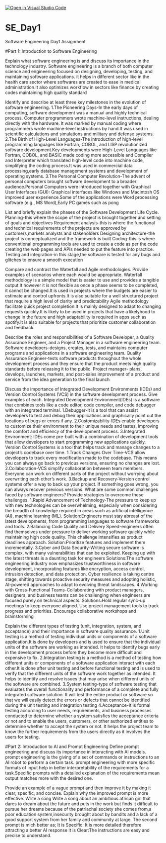[![Open in Visual Studio Code](https://classroom.github.com/assets/open-in-vscode-2e0aaae1b6195c2367325f4f02e2d04e9abb55f0b24a779b69b11b9e10269abc.svg)](https://classroom.github.com/online_ide?assignment_repo_id=18679441&assignment_repo_type=AssignmentRepo)
# SE_Day1
Software Engineering Day1 Assignment

#Part 1: Introduction to Software Engineering

Explain what software engineering is and discuss its importance in the technology industry.
Software engineering is a branch of both computer science and engineering focused on designing, developing, testing, and maintaining software applications. 
it helps in different sector like in the health care sector where softwares are created to ease in medical administration.It also optimizes workflow in sectors like finance by creating codes maintaining high quality standard

Identify and describe at least three key milestones in the evolution of software engineering.
1.The Pioneering Days-In the early days of computing, software development was a manual and highly technical process. Computer programmers wrote machine-level instructions, dealing directly with the hardware. 
It was marked by manual coding where programmers wrote machine-level instructions by hand.It was used in scientific calculations and simulations and military and defense systems.
2.The Birth of High-Level Languages-The introduction of high-level programming languages like Fortran, COBOL, and LISP revolutionized software development.Key developments were High-Level Languages like Fortran, COBOL, and BASIC made coding more accessible and Compiler and Interpreter which translated high-level code into machine code, simplifying the coding process.It was used in commercial data processing,early database management systems and development of operating systems.
3.The Personal Computer Revolution-The advent of personal computers brought software development to a broader audience.Personal Computers were introduced together with Graphical User Interfaces (GUI): Graphical interfaces like Windows and Macintosh OS improved user experience.Some of the applications were Word processing software (e.g., MS Word),Early PC games such as pong

List and briefly explain the phases of the Software Development Life Cycle.
Planning-this where the scope of the project is brought together and setting of goals and objectives
Requirement analysis-this is where the functional and technical requirements of the projects are approved by customers,markets analysts and stakeholders
Designing architecture-the project is conceptualized and the framework is built 
Coding-this is where conventional programming tools are used to create a code as per the code creating the web pages and APIs needed to put the feature into practice.
Testing and integration-in this stage,the software is tested for any bugs and glitches to ensure a smooth execution

Compare and contrast the Waterfall and Agile methodologies. Provide examples of scenarios where each would be appropriate.
Waterfall methodology is a simple model that is easier to use and provides a tangible output.It however it is not flexible as once a phase seems to be completed, it cannot be changed.It is used in projects where the budgets are easier to estimate and control upfronts.It is also suitable for a well structured project that require a high level of clarity and predictability
Agile methodology facilitate quick project completion.It is mainly designed to adapt to changing requests quickly.It is likely to be used in projects that have a likelyhood to change in the future and high adaptability is required in apps such as spotify.It is also suitable for projects that prioritize customer collaboration and feedback.

Describe the roles and responsibilities of a Software Developer, a Quality Assurance Engineer, and a Project Manager in a software engineering team.
Software developers-designs, creates, tests, and maintains computer programs and applications in a software engineering team.
Quality Assurance Engineer-tests software products throughout the whole development process and they ensure that the product meets high quality standards before releasing it to the public.
Project manager- plans, develops, launches, markets, and post-sales improvement of a product and service from the idea generation to the final launch 

Discuss the importance of Integrated Development Environments (IDEs) and Version Control Systems (VCS) in the software development process. Give examples of each.
Integrated Development Environment(IDEs) is a software that combines tools like a code editor, code compiler, and code debugger with an integrated terminal.
1.Debugger-It is a tool that can assist developers to test and debug their applications and graphically point out the locations of bugs or errors if any.
2.Customizability-IDEs enable developers to customize their environment to their unique needs and tastes, improving the comfort and efficiency of the development process.
3.Integrated Environment: IDEs come pre-built with a combination of development tools that allow developers to start programming new applications quickly. 
Version Control Systems is a tool that helps track and manage changes to a project’s codebase over time.
1.Track Changes Over Time-VCS allow developers to track every modification made to the codebase. This means you can always go back to previous versions, ensuring no changes are lost.
2.Collaboration-VCS simplify collaboration between team members. Everyone can work on different parts of the project without worrying about overwriting each other’s work.
3.Backup and Recovery-Version control systems offer a way to back up your project. If something goes wrong, you can always recover previous versions.
What are some common challenges faced by software engineers? Provide strategies to overcome these challenges.
1.Rapid Advancement of Technology-The pressure to keep up with new technologies can be overwhelming, especially when considering the breadth of knowledge required in areas such as artificial intelligence (AI), machine learning (ML).
Solution:Engineers must stay abreast of the latest developments, from programming languages to software frameworks and tools.
2.Balancing Code Quality and Delivery Speed-engineers often find themselves under pressure to deliver working software quickly while maintaining high code quality. This challenge intensifies as product deadlines approach.
Solution:Prioritize features and implement them incrementally.
3.Cyber and Data Security-Writing secure software is complex, with many vulnerabilities that can be exploited. Keeping up with the latest threats is a daunting task for engineers
Solutions:The software engineering industry now emphasizes trustworthiness in software development, incorporating features like encryption, access control, intrusion detection, and data protection. Cyber resilience is taking centre stage, shifting towards proactive security measures and adopting holistic, AI-powered approaches to adapt to evolving threat landscapes.
4.Working with Cross-Functional Teams-Collaborating with product managers, designers, and business teams can be challenging when engineers are focused purely on technical aspects.
Solutions:Hold regular sync-up meetings to keep everyone aligned.
          Use project management tools to track progress and priorities.
          Encourage collaborative workshops and brainstorming 
          
Explain the different types of testing (unit, integration, system, and acceptance) and their importance in software quality assurance.
1.Unit testing is a method of testing individual units or components of a software application.It is done by developers and is used to ensure that the individual units of the software are working as intended.
It helps to identify bugs early in the development process before they become more difficult and expensive to fix.
2.Integration testing is a method is a method of testing how different units or components of a software application interact with each other.It is done after unit testing and before functional testing and is used to verify that the different units of the software work together as intended.
It helps to identify and resolve issues that may arise when different units of the software are combined.
3.System testing-type of software testing that evaluates the overall functionality and performance of a complete and fully integrated software solution.
It will test the entire product or software so that we will easily detect the errors or defects that cannot be identified during the unit testing and integration testing
4.Acceptance-It is formal testing according to user needs, requirements, and business processes conducted to determine whether a system satisfies the acceptance criteria or not and to enable the users, customers, or other authorized entities to determine whether to accept the system or not.
It helps the project team to know the further requirements from the users directly as it involves the users for testing.


#Part 2: Introduction to AI and Prompt Engineering
Define prompt engineering and discuss its importance in interacting with AI models.
prompt engineering is the giving of a set of commands or instructions to an AI robot to perform  a certain task. prompt engineering with more specific formats of input help in better interpretability of the requirements for a task.Specific prompts with a detailed explanation of the requirements mean output matches more with the desired one.

Provide an example of a vague prompt and then improve it by making it clear, specific, and concise. Explain why the improved prompt is more effective.
Write a song
Write a song about an ambitious african girl that dares to dream about the future and puts in the work but finds it difficult to pursue her dreams because of the patriachal society she comes from,a poor education system,insecurity brought about by bandits and a lack of a good support system from her family and community at large.
The second prompt is mich better as;
It is Specific: It is more detailed therefore attracting a better AI response
It is Clear:The instructions are easy and precise to understand.

